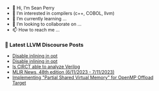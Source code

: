 - 👋 Hi, I’m Sean Perry
- 👀 I’m interested in compilers (c++, COBOL, llvm)
- 🌱 I’m currently learning ...
- 💞️ I’m looking to collaborate on ...
- 📫 How to reach me ...

<!---
s66perry/s66perry is a ✨ special ✨ repository because its `README.md` (this file) appears on your GitHub profile.
You can click the Preview link to take a look at your changes.
--->
### 📕 Latest LLVM Discourse Posts

<!-- DISCOURSE-LLVM:START -->
- [Disable inlining in opt](https://discourse.llvm.org/t/disable-inlining-in-opt/66254#post_8)
- [Disable inlining in opt](https://discourse.llvm.org/t/disable-inlining-in-opt/66254#post_7)
- [Is CIRCT able to analyze Verilog](https://discourse.llvm.org/t/is-circt-able-to-analyze-verilog/66281#post_17)
- [MLIR News, 48th edition &lpar;6/11/2023 - 7/11/2023&rpar;](https://discourse.llvm.org/t/mlir-news-48th-edition-6-11-2023-7-11-2023/71015#post_1)
- [Implementing &quot;Partial Shared Virtual Memory&quot; for OpenMP Offload Target](https://discourse.llvm.org/t/implementing-partial-shared-virtual-memory-for-openmp-offload-target/70994#post_3)
<!-- DISCOURSE-LLVM:END -->
